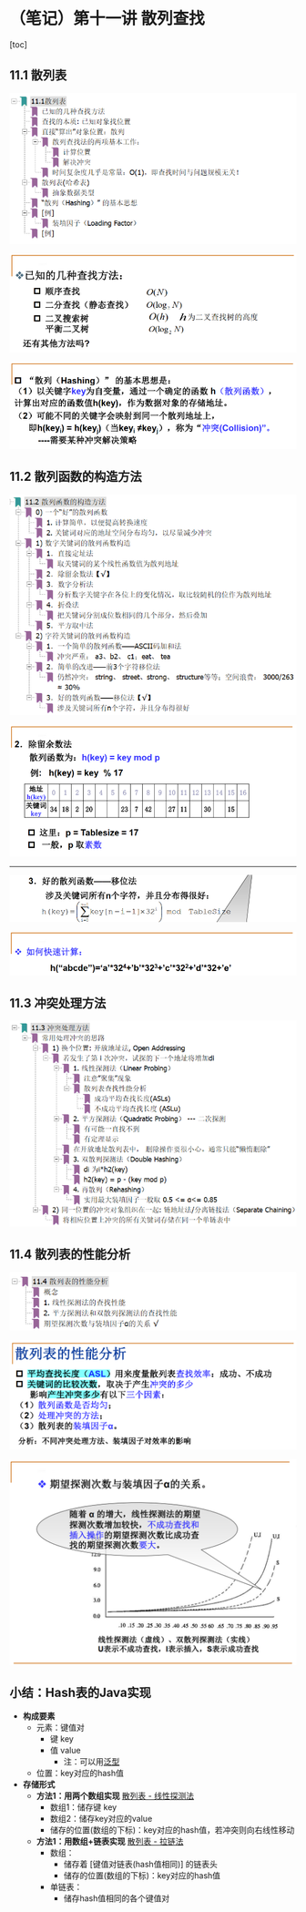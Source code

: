 # （笔记）第十一讲 散列查找

[toc]

## 11.1 散列表

![image-20201030215149511](https://raw.githubusercontent.com/bobo6668/markdown-pictures-bobo/master/img/data-structure/20201030215149.png)

![image-20201030214433141](https://raw.githubusercontent.com/bobo6668/markdown-pictures-bobo/master/img/data-structure/20201030214433.png)

![image-20201030215101127](https://raw.githubusercontent.com/bobo6668/markdown-pictures-bobo/master/img/data-structure/20201030215101.png)



## 11.2 散列函数的构造方法

![image-20201030215930520](https://raw.githubusercontent.com/bobo6668/markdown-pictures-bobo/master/img/data-structure/20201030215930.png)

![image-20201030220010073](https://raw.githubusercontent.com/bobo6668/markdown-pictures-bobo/master/img/data-structure/20201030220010.png)

---

![image-20201030215755548](https://raw.githubusercontent.com/bobo6668/markdown-pictures-bobo/master/img/data-structure/20201030215755.png)

![image-20201030215829480](https://raw.githubusercontent.com/bobo6668/markdown-pictures-bobo/master/img/data-structure/20201030215829.png)



## 11.3 冲突处理方法

![image-20201030224721676](https://raw.githubusercontent.com/bobo6668/markdown-pictures-bobo/master/img/data-structure/20201030224721.png)



## 11.4 散列表的性能分析

![image-20201101110738903](https://raw.githubusercontent.com/bobo6668/markdown-pictures-bobo/master/img/data-structure/20201101110750.png)

![image-20201101110711087](https://raw.githubusercontent.com/bobo6668/markdown-pictures-bobo/master/img/data-structure/20201101110711.png)

![image-20201101110716952](https://raw.githubusercontent.com/bobo6668/markdown-pictures-bobo/master/img/data-structure/20201101110717.png)



## 小结：Hash表的Java实现

* **构成要素**
  * 元素：键值对
    * 键 key
    * 值 value
      * 注：可以用[泛型](https://www.runoob.com/java/java-generics.html)
  * 位置：key对应的hash值
* **存储形式**
  * **方法1：用两个数组实现**  [散列表 - 线性探测法](https://cyc2018.github.io/CS-Notes/#/notes/%E7%AE%97%E6%B3%95%20-%20%E7%AC%A6%E5%8F%B7%E8%A1%A8?id=_3-%e7%ba%bf%e6%80%a7%e6%8e%a2%e6%b5%8b%e6%b3%95)
    * 数组1：储存键 key
    * 数组2：储存key对应的value
    * 储存的位置(数组的下标)：key对应的hash值，若冲突则向右线性移动
  * **方法1：用数组+链表实现**  [散列表 - 拉链法](https://cyc2018.github.io/CS-Notes/#/notes/%E7%AE%97%E6%B3%95%20-%20%E7%AC%A6%E5%8F%B7%E8%A1%A8?id=_2-%e6%8b%89%e9%93%be%e6%b3%95)
    * 数组：
      * 储存着 [键值对链表(hash值相同)] 的链表头
      * 储存的位置(数组的下标)：key对应的hash值
    * 单链表：
      * 储存hash值相同的各个键值对